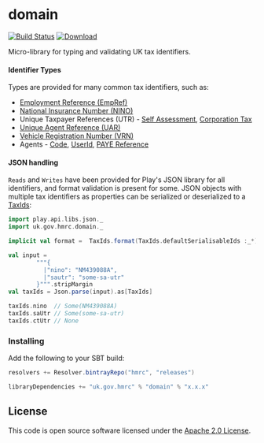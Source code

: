 domain
======
[![Build Status](https://travis-ci.org/hmrc/domain.svg)](https://travis-ci.org/hmrc/domain) [ ![Download](https://api.bintray.com/packages/hmrc/releases/domain/images/download.svg) ](https://bintray.com/hmrc/releases/domain/_latestVersion)

Micro-library for typing and validating UK tax identifiers.

#### Identifier Types

Types are provided for many common tax identifiers, such as:

* [Employment Reference (EmpRef)](src/main/scala/uk/gov/hmrc/domain/EmpRef.scala)
* [National Insurance Number (NINO)](src/main/scala/uk/gov/hmrc/domain/Nino.scala)
* Unique Taxpayer References (UTR) - [Self Assessment](src/main/scala/uk/gov/hmrc/domain/SaUtr.scala), 
[Corporation Tax](src/main/scala/uk/gov/hmrc/domain/CtUtr.scala)
* [Unique Agent Reference (UAR)](src/main/scala/uk/gov/hmrc/domain/Uar.scala)
* [Vehicle Registration Number (VRN)](src/main/scala/uk/gov/hmrc/domain/Vrn.scala)
* Agents - [Code](src/main/scala/uk/gov/hmrc/domain/AgentCode.scala), 
[UserId](src/main/scala/uk/gov/hmrc/domain/AgentUserId.scala), 
[PAYE Reference](src/main/scala/uk/gov/hmrc/domain/PayeAgentReference.scala)

#### JSON handling

`Reads` and `Writes` have been provided for Play's JSON library for all identifiers, and format validation is present for 
some. JSON objects with multiple tax identifiers as properties can be serialized or deserialized to a 
[TaxIds](src/main/scala/uk/gov/hmrc/domain/taxIds.scala):

```scala
import play.api.libs.json._
import uk.gov.hmrc.domain._

implicit val format =  TaxIds.format(TaxIds.defaultSerialisableIds :_*)

val input =
        """{
          |"nino": "NM439088A",
          |"sautr": "some-sa-utr"
        }""".stripMargin
val taxIds = Json.parse(input).as[TaxIds]

taxIds.nino  // Some(NM439088A)
taxIds.saUtr // Some(some-sa-utr)
taxIds.ctUtr // None
```

### Installing

Add the following to your SBT build:
```scala
resolvers += Resolver.bintrayRepo("hmrc", "releases")

libraryDependencies += "uk.gov.hmrc" % "domain" % "x.x.x"
```

## License ##
 
This code is open source software licensed under the [Apache 2.0 License]("http://www.apache.org/licenses/LICENSE-2.0.html").
